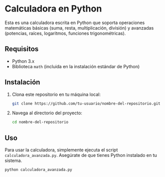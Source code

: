 # Calculadora en Python

Esta es una calculadora escrita en Python que soporta operaciones matemáticas básicas (suma, resta, multiplicación, división) y avanzadas (potencias, raíces, logaritmos, funciones trigonométricas).

## Requisitos

- Python 3.x
- Biblioteca `math` (incluida en la instalación estándar de Python)

## Instalación

1. Clona este repositorio en tu máquina local:

    ```sh
    git clone https://github.com/tu-usuario/nombre-del-repositorio.git
    ```

2. Navega al directorio del proyecto:

    ```sh
    cd nombre-del-repositorio
    ```

## Uso

Para usar la calculadora, simplemente ejecuta el script `calculadora_avanzada.py`. Asegúrate de que tienes Python instalado en tu sistema.

```sh
python calculadora_avanzada.py
